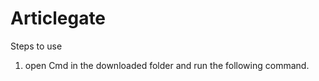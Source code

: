 # Articlegate

Steps to use 
1. open Cmd in the downloaded folder and run the following command.
``` oop_project_env\Scripts\activate.bat
```
